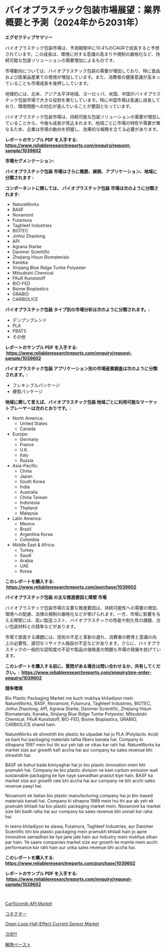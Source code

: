 <p><h1>バイオプラスチック包装市場展望：業界概要と予測（2024年から2031年）</h1></p><p><strong>エグゼクティブサマリー</strong></p>
<p><p>バイオプラスチック包装市場は、予測期間中に10.4%のCAGRで成長すると予想されています。この成長は、環境に対する意識の高まりや規制の厳格化など、持続可能な包装ソリューションの需要増加によるものです。</p><p>市場動向については、バイオプラスチック包装の需要が増加しており、特に食品および医薬品産業での使用が増加しています。また、消費者の健康意識が高まっていることも市場成長を後押ししています。</p><p>地理的には、北米、アジア太平洋地域、ヨーロッパ、米国、中国がバイオプラスチック包装市場で大きな役割を果たしています。特に中国市場は急速に成長しており、環境問題への対応が進んでいることが要因となっています。</p><p>バイオプラスチック包装市場は、持続可能な包装ソリューションの需要が増加していることから、今後も成長が見込まれます。地域ごとに市場の特性や需要が異なるため、企業は市場の動向を把握し、効果的な戦略を立てる必要があります。</p></p>
<p><strong>レポートのサンプル PDF を入手する: <a href="https://www.reliableresearchreports.com/enquiry/request-sample/1039602">https://www.reliableresearchreports.com/enquiry/request-sample/1039602</a></strong></p>
<p><strong>市場セグメンテーション:</strong></p>
<p><strong> バイオプラスチック包装 市場はさらに概要、展開、アプリケーション、地域に分類されます :</strong></p>
<p><strong>コンポーネントに関しては、 バイオプラスチック包装 市場は次のように分類されます: &nbsp;</strong></p>
<p><ul><li>NatureWorks</li><li>BASF</li><li>Novamont</li><li>Futamura</li><li>Taghleef Industries</li><li>BIOTEC</li><li>Jinhui Zhaolong</li><li>API</li><li>Agrana Starke</li><li>Danimer Scientific</li><li>Zhejiang Hisun Biomaterials</li><li>Kaneka</li><li>Xinjiang Blue Ridge Tunhe Polyester</li><li>Mitsubishi Chemical</li><li>FKuR Kunststoff</li><li>BIO-FED</li><li>Biome Bioplastics</li><li>GRABIO</li><li>CARBIOLICE</li></ul></p>
<p><strong> バイオプラスチック包装 タイプ別の市場分析は次のように分類されます。:</strong></p>
<p><ul><li>デンプンブレンド</li><li>PLA</li><li>PBATS</li><li>その他</li></ul></p>
<p><strong>レポートのサンプル PDF を入手する: &nbsp;<a href="https://www.reliableresearchreports.com/enquiry/request-sample/1039602">https://www.reliableresearchreports.com/enquiry/request-sample/1039602</a></strong></p>
<p><strong> バイオプラスチック包装 アプリケーション別の市場産業調査は次のように分類されます。:</strong></p>
<p><ul><li>フレキシブルパッケージ</li><li>硬質パッケージ</li></ul></p>
<p><strong>地域に関して言えば、バイオプラスチック包装 地域ごとに利用可能なマーケットプレーヤーは次のとおりです。:</strong></p>
<p><ul>
    <li>
        North America:
        <ul>
            <li>United States</li>
            <li>Canada</li>
        </ul>
    </li>
    <li>
        Europe:
        <ul>
            <li>Germany</li>
            <li>France</li>
            <li>U.K.</li>
            <li>Italy</li>
            <li>Russia</li>
        </ul>
    </li>
    <li>
        Asia-Pacific:
        <ul>
            <li>China</li>
            <li>Japan</li>
            <li>South Korea</li>
            <li>India</li>
            <li>Australia</li>
            <li>China Taiwan</li>
            <li>Indonesia</li>
            <li>Thailand</li>
            <li>Malaysia</li>
        </ul>
    </li>
    <li>
        Latin America:
        <ul>
            <li>Mexico</li>
            <li>Brazil</li>
            <li>Argentina Korea</li>
            <li>Colombia</li>
        </ul>
    </li>
    <li>
        Middle East & Africa:
        <ul>
            <li>Turkey</li>
            <li>Saudi</li>
            <li>Arabia</li>
            <li>UAE</li>
            <li>Korea</li>
        </ul>
    </li>
    </ul></p>
<p><strong>このレポートを購入する: &nbsp;<a href="https://www.reliableresearchreports.com/purchase/1039602">https://www.reliableresearchreports.com/purchase/1039602</a></strong></p>
<p><strong>バイオプラスチック包装 の主な推進要因と障壁 市場</strong></p>
<p><p>バイオプラスチック包装市場の主要な推進要因は、持続可能性への需要の増加、環境への配慮、法律の規制の厳格化などが挙げられます。一方、市場に影響を与える障壁には、高い製造コスト、バイオプラスチックの性能や耐久性の課題、古い包装材料との競争などがあります。</p><p>市場で直面する課題には、技術の不足と革新の遅れ、消費者の教育と意識の向上の必要性、適切なリサイクル施設の不足などがあります。さらに、バイオプラスチックの一般的な認知度の不足や製品の価格差の問題も市場の発展を妨げています。</p></p>
<p><strong>このレポートを購入する前に、質問がある場合は問い合わせるか、共有してください。:&nbsp; <a href="https://www.reliableresearchreports.com/enquiry/pre-order-enquiry/1039602">https://www.reliableresearchreports.com/enquiry/pre-order-enquiry/1039602</a></strong></p>
<p><strong>競争環境</strong></p>
<p><p>Bio Plastic Packaging Market me kuch mukhya khiladiyon mein NatureWorks, BASF, Novamont, Futamura, Taghleef Industries, BIOTEC, Jinhui Zhaolong, API, Agrana Starke, Danimer Scientific, Zhejiang Hisun Biomaterials, Kaneka, Xinjiang Blue Ridge Tunhe Polyester, Mitsubishi Chemical, FKuR Kunststoff, BIO-FED, Biome Bioplastics, GRABIO, CARBIOLICE shamil hain. </p><p>NatureWorks ek shreshth bio plastic ke utpadak hai jo PLA (Polylactic Acid) se bani hui packaging materials tatha fibers banata hai. Company ki sthapana 1997 mein hui thi aur yeh tab se vikas kar rahi hai. NatureWorks ka market size aur growth kafi accha hai aur company ka sales revenue bhi shreshth hai.</p><p>BASF ek bahut bada kimiyaghar hai jo bio plastic innvoation mein bhi pramukh hai. Company ke bio plastic division ne kam carbon emission wali sustainable packaging ke liye naye samadhan prastut kiye hain. BASF ka market size aur growth rate bhi accha hai aur company ne bhi acchi sales revenue paayi hai.</p><p>Novamont ek italian bio plastic manufacturing company hai jo bio-based materials banati hai. Company ki sthapna 1989 mein hui thi aur ab yeh ek pramukh khiladi hai bio plastic packaging market mein. Novamont ka market size bhi badh raha hai aur company ka sales revenue bhi unnati kar raha hai.</p><p>In teeno khiladiyon ke alawa, Futamura, Taghleef Industries, aur Danimer Scientific bhi bio plastic packaging mein pramukh khiladi hain jo apne innovative samadhan ke liye jane jate hain aur industry mein mukhya sthan par hain. Ye saare companies market size aur growth ke mamle mein acchi performance kar rahi hain aur unka sales revenue bhi accha hai.</p></p>
<p><strong>このレポートを購入する: &nbsp; <a href="https://www.reliableresearchreports.com/purchase/1039602">https://www.reliableresearchreports.com/purchase/1039602</a></strong></p>
<p><strong>レポートのサンプル PDF を入手する: &nbsp;<a href="https://www.reliableresearchreports.com/enquiry/request-sample/1039602">https://www.reliableresearchreports.com/enquiry/request-sample/1039602</a></strong><strong></strong></p>
<p>&nbsp;</p>
<p><p><a href="https://www.linkedin.com/pulse/global-carfilzomib-api-market-types-applications-major-2case?trackingId=h3TbsKZO8HVuP8HKN4JoVw%3D%3D">Carfilzomib API Market</a></p><p><a href="https://github.com/zoetazuur/Market-Research-Report-List-1/blob/main/440360717440.md">コネクター</a></p><p><a href="https://www.linkedin.com/pulse/open-loop-hall-effect-current-sensor-market-size-share-global-y8bbe?trackingId=lMqdSsy%2FpEcFDyoa4ZPC%2Bg%3D%3D">Open-Loop Hall-Effect Current Sensor Market</a></p><p><a href="https://medium.com/@mehereenadusoye/%ED%81%AC%EB%A0%88%EC%9D%B8-%EC%8B%9C%EC%9E%A5-%EA%B7%9C%EB%AA%A8%EB%8A%94-%EC%84%B8%EA%B3%84-%EC%82%B0%EC%97%85%EC%97%90%EC%84%9C-%EC%B5%9C%EC%A0%81%EC%9D%98-%EB%A7%88%EC%BC%80%ED%8C%85-%EC%B1%84%EB%84%90%EC%9D%84-%EB%B3%B4%EC%97%AC%EC%A4%8D%EB%8B%88%EB%8B%A4-dcb8c2e470cd">크레인</a></p><p><a href="https://medium.com/@gustavorn8776xcc/%E8%A7%A3%E7%86%B1%E8%BB%9F%E8%86%8F%E5%B8%82%E5%A0%B4%E9%97%9C%E6%B3%A8%E5%B8%82%E5%A0%B4%E4%BB%BD%E9%A1%8D-%E8%A6%8F%E6%A8%A1%E5%92%8C%E9%A0%90%E8%A8%88%E9%A0%90%E6%B8%AC%E8%87%B32031%E5%B9%B4-b8e94382d178">解熱ペースト</a></p></p>